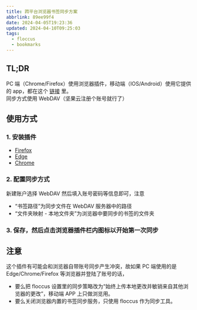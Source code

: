 ```yaml
---
title: 跨平台浏览器书签同步方案
abbrlink: 89ee99f4
date: 2024-04-05T19:23:36
updated: 2024-04-10T09:25:03
tags:
  - floccus
  - bookmarks
---
```


## TL;DR

PC 端（Chrome/Firefox）使用浏览器插件，移动端（IOS/Android）使用它提供的 app，都在这个 [链接](https://floccus.org/download) 里。  
同步方式使用 WebDAV（坚果云注册个账号就行了）

## 使用方式

### 1. 安装插件

- [Firefox](https://addons.mozilla.org/zh-CN/firefox/addon/floccus/)
- [Edge](https://microsoftedge.microsoft.com/addons/detail/gjkddcofhiifldbllobcamllmanombji)
- [Chrome](https://chromewebstore.google.com/detail/floccus-bookmarks-sync/fnaicdffflnofjppbagibeoednhnbjhg)

### 2. 配置同步方式

新建账户选择 WebDAV 然后填入账号密码等信息即可，注意

- “书签路径”为同步文件在 WebDAV 服务器中的路径
- “文件夹映射 - 本地文件夹”为浏览器中要同步的书签的文件夹

### 3. 保存，然后点击浏览器插件栏内图标以开始第一次同步

## 注意

这个插件有可能会和浏览器自带账号同步产生冲突，故如果 PC 端使用的是 Edge/Chrome/Firefox 等浏览器并登陆了账号的话，

- 要么把 floccus 设置里的同步策略改为“始终上传本地更改并敏销来自其他浏览器的更改”，移动端 APP 上只做浏览用。
- 要么关闭浏览器内置的书签同步服务，只使用 floccus 作为同步工具。
